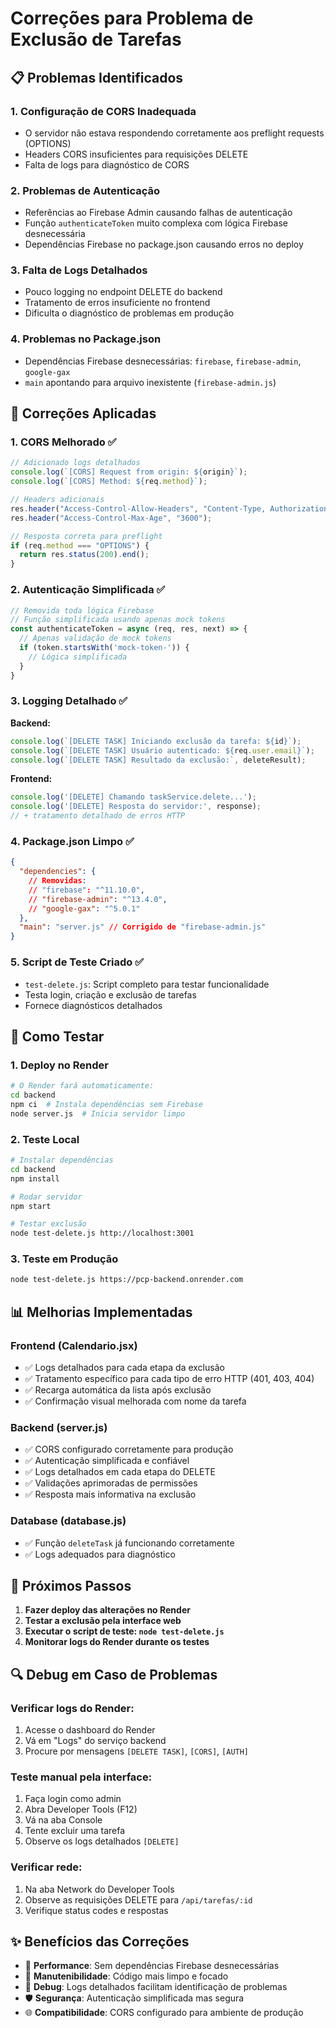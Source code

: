 # Correções para Problema de Exclusão de Tarefas

## 📋 Problemas Identificados

### 1. **Configuração de CORS Inadequada**
- O servidor não estava respondendo corretamente aos preflight requests (OPTIONS)
- Headers CORS insuficientes para requisições DELETE
- Falta de logs para diagnóstico de CORS

### 2. **Problemas de Autenticação**
- Referências ao Firebase Admin causando falhas de autenticação
- Função `authenticateToken` muito complexa com lógica Firebase desnecessária
- Dependências Firebase no package.json causando erros no deploy

### 3. **Falta de Logs Detalhados**
- Pouco logging no endpoint DELETE do backend
- Tratamento de erros insuficiente no frontend
- Dificulta o diagnóstico de problemas em produção

### 4. **Problemas no Package.json**
- Dependências Firebase desnecessárias: `firebase`, `firebase-admin`, `google-gax`
- `main` apontando para arquivo inexistente (`firebase-admin.js`)

## 🔧 Correções Aplicadas

### 1. **CORS Melhorado** ✅
```javascript
// Adicionado logs detalhados
console.log(`[CORS] Request from origin: ${origin}`);
console.log(`[CORS] Method: ${req.method}`);

// Headers adicionais
res.header("Access-Control-Allow-Headers", "Content-Type, Authorization, X-Requested-With");
res.header("Access-Control-Max-Age", "3600");

// Resposta correta para preflight
if (req.method === "OPTIONS") {
  return res.status(200).end();
}
```

### 2. **Autenticação Simplificada** ✅
```javascript
// Removida toda lógica Firebase
// Função simplificada usando apenas mock tokens
const authenticateToken = async (req, res, next) => {
  // Apenas validação de mock tokens
  if (token.startsWith('mock-token-')) {
    // Lógica simplificada
  }
}
```

### 3. **Logging Detalhado** ✅
**Backend:**
```javascript
console.log(`[DELETE TASK] Iniciando exclusão da tarefa: ${id}`);
console.log(`[DELETE TASK] Usuário autenticado: ${req.user.email}`);
console.log(`[DELETE TASK] Resultado da exclusão:`, deleteResult);
```

**Frontend:**
```javascript
console.log('[DELETE] Chamando taskService.delete...');
console.log('[DELETE] Resposta do servidor:', response);
// + tratamento detalhado de erros HTTP
```

### 4. **Package.json Limpo** ✅
```json
{
  "dependencies": {
    // Removidas:
    // "firebase": "^11.10.0",
    // "firebase-admin": "^13.4.0", 
    // "google-gax": "^5.0.1"
  },
  "main": "server.js" // Corrigido de "firebase-admin.js"
}
```

### 5. **Script de Teste Criado** ✅
- `test-delete.js`: Script completo para testar funcionalidade
- Testa login, criação e exclusão de tarefas
- Fornece diagnósticos detalhados

## 🚀 Como Testar

### 1. **Deploy no Render**
```bash
# O Render fará automaticamente:
cd backend
npm ci  # Instala dependências sem Firebase
node server.js  # Inicia servidor limpo
```

### 2. **Teste Local**
```bash
# Instalar dependências
cd backend
npm install

# Rodar servidor
npm start

# Testar exclusão
node test-delete.js http://localhost:3001
```

### 3. **Teste em Produção**
```bash
node test-delete.js https://pcp-backend.onrender.com
```

## 📊 Melhorias Implementadas

### **Frontend (Calendario.jsx)**
- ✅ Logs detalhados para cada etapa da exclusão
- ✅ Tratamento específico para cada tipo de erro HTTP (401, 403, 404)
- ✅ Recarga automática da lista após exclusão
- ✅ Confirmação visual melhorada com nome da tarefa

### **Backend (server.js)**
- ✅ CORS configurado corretamente para produção
- ✅ Autenticação simplificada e confiável
- ✅ Logs detalhados em cada etapa do DELETE
- ✅ Validações aprimoradas de permissões
- ✅ Resposta mais informativa na exclusão

### **Database (database.js)**
- ✅ Função `deleteTask` já funcionando corretamente
- ✅ Logs adequados para diagnóstico

## 🎯 Próximos Passos

1. **Fazer deploy das alterações no Render**
2. **Testar a exclusão pela interface web**
3. **Executar o script de teste: `node test-delete.js`**
4. **Monitorar logs do Render durante os testes**

## 🔍 Debug em Caso de Problemas

### **Verificar logs do Render:**
1. Acesse o dashboard do Render
2. Vá em "Logs" do serviço backend
3. Procure por mensagens `[DELETE TASK]`, `[CORS]`, `[AUTH]`

### **Teste manual pela interface:**
1. Faça login como admin
2. Abra Developer Tools (F12)
3. Vá na aba Console
4. Tente excluir uma tarefa
5. Observe os logs detalhados `[DELETE]`

### **Verificar rede:**
1. Na aba Network do Developer Tools
2. Observe as requisições DELETE para `/api/tarefas/:id`
3. Verifique status codes e respostas

## ✨ Benefícios das Correções

- 🚀 **Performance**: Sem dependências Firebase desnecessárias
- 🔧 **Manutenibilidade**: Código mais limpo e focado
- 🐛 **Debug**: Logs detalhados facilitam identificação de problemas
- 🛡️ **Segurança**: Autenticação simplificada mas segura
- 🌐 **Compatibilidade**: CORS configurado para ambiente de produção